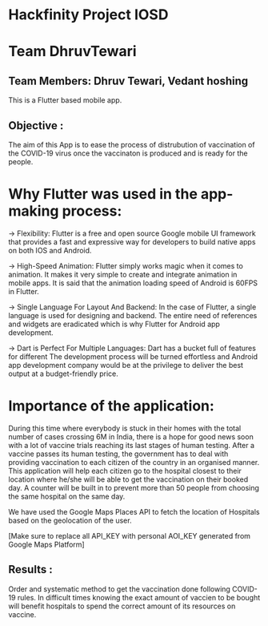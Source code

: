 # Hackfinity Project IOSD
# Team DhruvTewari
## Team Members: Dhruv Tewari, Vedant hoshing


This is a Flutter based mobile app.
## Objective : 
The aim of this App is to ease the process of distrubution of vaccination of the COVID-19 virus once the vaccinaton is produced and is ready for the people.

# Why Flutter was used in the app-making process:

-> Flexibility: Flutter is a free and open source Google mobile UI framework that provides a fast and expressive way for developers to build native apps on both IOS and Android.

-> High-Speed Animation: Flutter simply works magic when it comes to animation. It makes it very simple to create and integrate animation in mobile apps. It is said that the animation loading speed of Android is 60FPS in Flutter.

-> Single Language For Layout And Backend: In the case of Flutter, a single language is used for designing and backend. The entire need of references and widgets are eradicated which is why Flutter for Android app development.

-> Dart is Perfect For Multiple Languages: Dart has a bucket full of features for different The development process will be turned effortless and Android app development company would be at the privilege to deliver the best output at a budget-friendly price.


# Importance of the application:

During this time where everybody is stuck in their homes with the total number of cases crossing 6M in India, there is a hope for good news soon with a lot of vaccine trials reaching its last stages of human testing.
After a vaccine passes its human testing, the government has to deal with providing vaccination to each citizen of the country in an organised manner. This application will help each citizen go to the hospital closest to their location where he/she will be able to get the vaccination on their booked day. A counter will be built in to prevent more than 50 people from choosing the same hospital on the same day. 

We have used the Google Maps Places API to fetch the location of Hospitals based on the geolocation of the user.

[Make sure to replace all API_KEY with personal AOI_KEY generated from Google Maps Platform]

## Results : 
Order and systematic method to get the vaccination done following COVID-19 rules. In difficult times knowing the exact amount of vaccien to be bought will benefit hospitals to spend the correct amount of its resources on vaccine.
